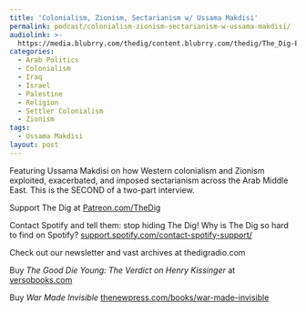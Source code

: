 ```yaml
---
title: 'Colonialism, Zionism, Sectarianism w/ Ussama Makdisi'
permalink: podcast/colonialism-zionism-sectarianism-w-ussama-makdisi/
audiolink: >-
  https://media.blubrry.com/thedig/content.blubrry.com/thedig/The_Dig-EP_430-Makdisi.mp3
categories:
  - Arab Politics
  - Colonialism
  - Iraq
  - Israel
  - Palestine
  - Religion
  - Settler Colonialism
  - Zionism
tags:
  - Ussama Makdisi
layout: post
---
```


Featuring Ussama Makdisi on how Western colonialism and Zionism exploited, exacerbated, and imposed sectarianism across the Arab Middle East. This is the SECOND of a two-part interview.

Support The Dig at [Patreon.com/TheDig](http://patreon.com/TheDig)

Contact Spotify and tell them: stop hiding The Dig! Why is The Dig so hard to find on Spotify? [support.spotify.com/contact-spotify-support/](http://support.spotify.com/contact-spotify-support/)

Check out our newsletter and vast archives at thedigradio.com

Buy *The Good Die Young: The Verdict on Henry Kissinger* at [versobooks.com](http://versobooks.com)

Buy *War Made Invisible* [thenewpress.com/books/war-made-invisible](http://thenewpress.com/books/war-made-invisible)
